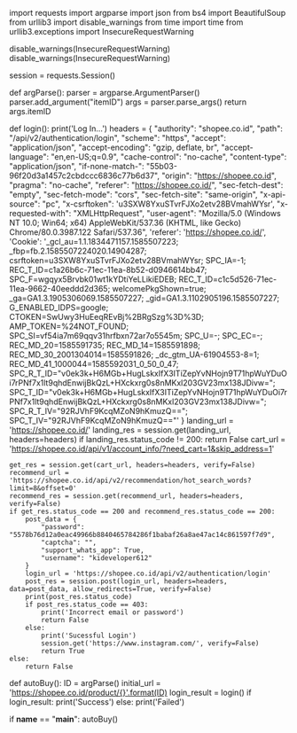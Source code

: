 import requests
import argparse
import json
from bs4 import BeautifulSoup
from urllib3 import disable_warnings
from time import time
from urllib3.exceptions import InsecureRequestWarning

disable_warnings(InsecureRequestWarning)
disable_warnings(InsecureRequestWarning)

session = requests.Session()


def argParse():
    parser = argparse.ArgumentParser()
    parser.add_argument("itemID")
    args = parser.parse_args()
    return args.itemID


def login():
    print('Log In...')
    headers = {
        "authority": "shopee.co.id",
        "path": "/api/v2/authentication/login",
        "scheme": "https",
        "accept": "application/json",
        "accept-encoding": "gzip, deflate, br",
        "accept-language": "en,en-US;q=0.9",
        "cache-control": "no-cache",
        "content-type": "application/json",
        "if-none-match-": "55b03-96f20d3a1457c2cbdccc6836c77b6d37",
        "origin": "https://shopee.co.id",
        "pragma": "no-cache",
        "referer": "https://shopee.co.id/",
        "sec-fetch-dest": "empty",
        "sec-fetch-mode": "cors",
        "sec-fetch-site": "same-origin",
        "x-api-source": "pc",
        "x-csrftoken": 'u3SXW8YxuSTvrFJXo2etv28BVmahWYsr',
        "x-requested-with": "XMLHttpRequest",
        "user-agent": "Mozilla/5.0 (Windows NT 10.0; Win64; x64) AppleWebKit/537.36 (KHTML, like Gecko) Chrome/80.0.3987.122 Safari/537.36",
        'referer': 'https://shopee.co.id/',
        'Cookie': '_gcl_au=1.1.1834471157.1585507223; _fbp=fb.2.1585507224020.14904287; csrftoken=u3SXW8YxuSTvrFJXo2etv28BVmahWYsr; SPC_IA=-1; REC_T_ID=c1a26b6c-71ec-11ea-8b52-d0946614bb47; SPC_F=wgqyx5Brvbk01wt1kYDtiYeLLikiEDEB; REC_T_ID=c1c5d526-71ec-11ea-9662-40eeddd2d365; welcomePkgShown=true; _ga=GA1.3.1905306069.1585507227; _gid=GA1.3.1102905196.1585507227; G_ENABLED_IDPS=google; CTOKEN=SwUwy3HuEeqREvBj%2BRgSzg%3D%3D; AMP_TOKEN=%24NOT_FOUND; SPC_SI=vf54ia7m69qqv31hrfbxn72ar7o5545m; SPC_U=-; SPC_EC=-; REC_MD_20=1585591735; REC_MD_14=1585591898; REC_MD_30_2001304014=1585591826; _dc_gtm_UA-61904553-8=1; REC_MD_41_1000044=1585592031_0_50_0_47; SPC_R_T_ID="v0ek3k+H6MGb+HugLskxIfX3ITiZepYvNHojn9T71hpWuYDuOi7rPNf7x1lt9qhdEnwijBkQzL+HXckxrg0s8nMKxl203GV23mx138JDivw="; SPC_T_ID="v0ek3k+H6MGb+HugLskxIfX3ITiZepYvNHojn9T71hpWuYDuOi7rPNf7x1lt9qhdEnwijBkQzL+HXckxrg0s8nMKxl203GV23mx138JDivw="; SPC_R_T_IV="92RJVhF9KcqMZoN9hKmuzQ=="; SPC_T_IV="92RJVhF9KcqMZoN9hKmuzQ=="'
    }
    landing_url = 'https://shopee.co.id/'
    landing_res = session.get(landing_url, headers=headers)
    if landing_res.status_code != 200:
        return False
    cart_url = 'https://shopee.co.id/api/v1/account_info/?need_cart=1&skip_address=1'

    get_res = session.get(cart_url, headers=headers, verify=False)
    recommend_url = 'https://shopee.co.id/api/v2/recommendation/hot_search_words?limit=8&offset=0'
    recommend_res = session.get(recommend_url, headers=headers, verify=False)
    if get_res.status_code == 200 and recommend_res.status_code == 200:
        post_data = {
            "password": "5578b76d12a0eac49966b8840465784286f1babaf26a8ae47ac14c861597f7d9",
            "captcha": "",
            "support_whats_app": True,
            "username": "kideveloper612"
        }
        login_url = 'https://shopee.co.id/api/v2/authentication/login'
        post_res = session.post(login_url, headers=headers, data=post_data, allow_redirects=True, verify=False)
        print(post_res.status_code)
        if post_res.status_code == 403:
            print('Incorrect email or password')
            return False
        else:
            print('Sucessful Login')
            session.get('https://www.instagram.com/', verify=False)
            return True
    else:
        return False


def autoBuy():
    ID = argParse()
    initial_url = 'https://shopee.co.id/product/{}'.format(ID)
    login_result = login()
    if login_result:
        print('Success')
    else:
        print('Failed')


if __name__ == "__main__":
    autoBuy()
